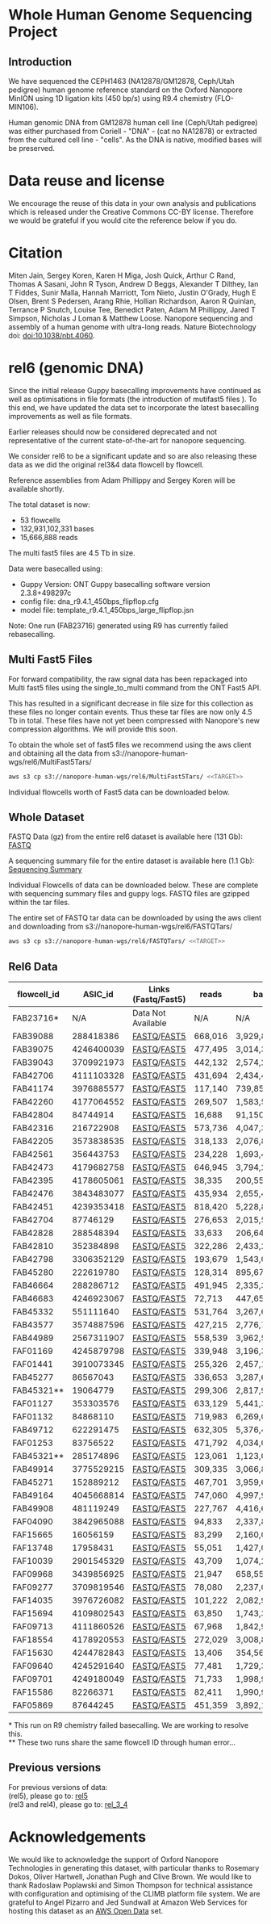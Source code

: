 # Whole Human Genome Sequencing Project

## Introduction

We have sequenced the CEPH1463 (NA12878/GM12878, Ceph/Utah pedigree) human genome reference standard on the Oxford Nanopore MinION using 1D ligation kits (450 bp/s) using R9.4 chemistry (FLO-MIN106).

Human genomic DNA from GM12878 human cell line (Ceph/Utah pedigree) was either purchased from Coriell - "DNA" - (cat no NA12878) or extracted from the cultured cell line - "cells".  As the DNA is native, modified bases will be preserved.

# Data reuse and license

We encourage the reuse of this data in your own analysis and publications which is released under the Creative Commons CC-BY license. Therefore we would be grateful if you would cite the reference below if you do.

# Citation

Miten Jain, Sergey Koren, Karen H Miga, Josh Quick, Arthur C Rand, Thomas A Sasani, John R Tyson, Andrew D Beggs, Alexander T Dilthey, Ian T Fiddes, Sunir Malla, Hannah Marriott, Tom Nieto, Justin O'Grady, Hugh E Olsen, Brent S Pedersen, Arang Rhie, Hollian Richardson, Aaron R Quinlan, Terrance P Snutch, Louise Tee, Benedict Paten, Adam M Phillippy, Jared T Simpson, Nicholas J Loman & Matthew Loose. Nanopore sequencing and assembly of a human genome with ultra-long reads. Nature Biotechnology doi: <a href="https://doi.org/10.1038/nbt.4060">doi:10.1038/nbt.4060</a>.

# rel6 (genomic DNA)

Since the initial release Guppy basecalling improvements have continued as well as optimisations in file formats (the introduction of mutifast5 files ). To this end, we have updated the data set to incorporate the latest basecalling improvements as well as file formats.

Earlier releases should now be considered deprecated and not representative of the current state-of-the-art for nanopore sequencing.

We consider rel6 to be a significant update and so are also releasing these data as we did the original rel3&4 data flowcell by flowcell.

Reference assemblies from Adam Phillippy and Sergey Koren will be available shortly.

The total dataset is now:

* 53 flowcells
* 132,931,102,331 bases
* 15,666,888 reads

The multi fast5 files are 4.5 Tb in size.
 
Data were basecalled using:
 * Guppy Version: ONT Guppy basecalling software version 2.3.8+498297c
 * config file: dna_r9.4.1_450bps_flipflop.cfg
 * model file: template_r9.4.1_450bps_large_flipflop.jsn
 
 
 Note: One run (FAB23716) generated using R9 has currently failed rebasecalling.
 
## Multi Fast5 Files

For forward compatibility, the raw signal data has been repackaged into Multi fast5 files using the single_to_multi command from the ONT Fast5 API.

This has resulted in a significant decrease in file size for this collection as these files no longer contain events. Thus these tar files are now only 4.5 Tb in total. These files have not yet been compressed with Nanopore's new compression algorithms. We will provide this soon. 

To obtain the whole set of fast5 files we recommend using the aws client and obtaining all the data from s3://nanopore-human-wgs/rel6/MultiFast5Tars/
 
```bash
aws s3 cp s3://nanopore-human-wgs/rel6/MultiFast5Tars/ <<TARGET>>
```

Individual flowcells worth of Fast5 data can be downloaded below.

## Whole Dataset

FASTQ Data (gz) from the entire rel6 dataset is available here (131 Gb): [FASTQ](http://s3.amazonaws.com/nanopore-human-wgs/rel6/rel_6.fastq.gz)

A sequencing summary file for the entire dataset is available here (1.1 Gb): [Sequencing Summary](http://s3.amazonaws.com/nanopore-human-wgs/rel6/rel_6_sequencing_summary.txt.gz)

Individual Flowcells of data can be downloaded below. These are complete with sequencing summary files and guppy logs. FASTQ files are gzipped within the tar files.

The entire set of FASTQ tar data can be downloaded by using the aws client and downloading from s3://nanopore-human-wgs/rel6/FASTQTars/

```bash
aws s3 cp s3://nanopore-human-wgs/rel6/FASTQTars/ <<TARGET>>
```

 
## Rel6 Data

| flowcell_id | ASIC_id    | Links (Fastq/Fast5)                                                                                                                                                                                            | reads   | bases         | Mean   | N50     | Date       | Centre  | SampleType | Kit      | Pore |
|-------------|------------|----------------------------------------------------------------------------------------------------------------------------------------------------------------------------------------------------------------|---------|---------------|--------|---------|------------|---------|------------|----------|------|
| FAB23716*   | N/A        | Data Not Available                                                                                                                                                                                             | N/A     | N/A           | N/A    | N/A     | 14/07/2016 | UBC     | DNA        | Rapid    | R9   |
| FAB39088    | 288418386  | [FASTQ](http://s3.amazonaws.com/nanopore-human-wgs/rel6/FASTQTars/FAB39088-288418386_Multi.tar)/[FAST5](http://s3.amazonaws.com/nanopore-human-wgs/rel6/MultiFast5Tars/FAB39088-288418386_Multi_Fast5.tar)   | 668,016 | 3,929,822,468 | 5,883  | 11,218  | 19/09/2016 | Notts   | DNA        | Ligation | R9.4 |
| FAB39075    | 4246400039 | [FASTQ](http://s3.amazonaws.com/nanopore-human-wgs/rel6/FASTQTars/FAB39075-4246400039_Multi.tar)/[FAST5](http://s3.amazonaws.com/nanopore-human-wgs/rel6/MultiFast5Tars/FAB39075-4246400039_Multi_Fast5.tar) | 477,495 | 3,014,355,946 | 6,313  | 13,297  | 20/09/2016 | UBC     | DNA        | Ligation | R9.4 |
| FAB39043    | 3709921973 | [FASTQ](http://s3.amazonaws.com/nanopore-human-wgs/rel6/FASTQTars/FAB39043-3709921973_Multi.tar)/[FAST5](http://s3.amazonaws.com/nanopore-human-wgs/rel6/MultiFast5Tars/FAB39043-3709921973_Multi_Fast5.tar) | 442,132 | 2,574,202,451 | 5,822  | 11,141  | 23/09/2016 | Bham    | DNA        | Ligation | R9.4 |
| FAB42706    | 4111103328 | [FASTQ](http://s3.amazonaws.com/nanopore-human-wgs/rel6/FASTQTars/FAB42706-4111103328_Multi.tar)/[FAST5](http://s3.amazonaws.com/nanopore-human-wgs/rel6/MultiFast5Tars/FAB42706-4111103328_Multi_Fast5.tar) | 431,694 | 2,434,471,643 | 5,639  | 9,708   | 12/10/2016 | UBC     | DNA        | Ligation | R9.4 |
| FAB41174    | 3976885577 | [FASTQ](http://s3.amazonaws.com/nanopore-human-wgs/rel6/FASTQTars/FAB41174-3976885577_Multi.tar)/[FAST5](http://s3.amazonaws.com/nanopore-human-wgs/rel6/MultiFast5Tars/FAB41174-3976885577_Multi_Fast5.tar) | 117,140 | 739,850,920   | 6,316  | 8,010   | 13/10/2016 | Bham    | DNA        | Ligation | R9.4 |
| FAB42260    | 4177064552 | [FASTQ](http://s3.amazonaws.com/nanopore-human-wgs/rel6/FASTQTars/FAB42260-4177064552_Multi.tar)/[FAST5](http://s3.amazonaws.com/nanopore-human-wgs/rel6/MultiFast5Tars/FAB42260-4177064552_Multi_Fast5.tar) | 269,507 | 1,583,530,766 | 5,876  | 10,022  | 13/10/2016 | UBC     | DNA        | Ligation | R9.4 |
| FAB42804    | 84744914   | [FASTQ](http://s3.amazonaws.com/nanopore-human-wgs/rel6/FASTQTars/FAB42804-84744914_Multi.tar)/[FAST5](http://s3.amazonaws.com/nanopore-human-wgs/rel6/MultiFast5Tars/FAB42804-84744914_Multi_Fast5.tar)     | 16,688  | 91,150,705    | 5,462  | 7,427   | 14/10/2016 | Bham    | DNA        | Ligation | R9.4 |
| FAB42316    | 216722908  | [FASTQ](http://s3.amazonaws.com/nanopore-human-wgs/rel6/FASTQTars/FAB42316-216722908_Multi.tar)/[FAST5](http://s3.amazonaws.com/nanopore-human-wgs/rel6/MultiFast5Tars/FAB42316-216722908_Multi_Fast5.tar)   | 573,736 | 4,047,383,848 | 7,054  | 8,493   | 14/10/2016 | Notts   | DNA        | Ligation | R9.4 |
| FAB42205    | 3573838535 | [FASTQ](http://s3.amazonaws.com/nanopore-human-wgs/rel6/FASTQTars/FAB42205-3573838535_Multi.tar)/[FAST5](http://s3.amazonaws.com/nanopore-human-wgs/rel6/MultiFast5Tars/FAB42205-3573838535_Multi_Fast5.tar) | 318,133 | 2,076,803,569 | 6,528  | 10,955  | 14/10/2016 | Notts   | DNA        | Ligation | R9.4 |
| FAB42561    | 356443753  | [FASTQ](http://s3.amazonaws.com/nanopore-human-wgs/rel6/FASTQTars/FAB42561-356443753_Multi.tar)/[FAST5](http://s3.amazonaws.com/nanopore-human-wgs/rel6/MultiFast5Tars/FAB42561-356443753_Multi_Fast5.tar)   | 234,228 | 1,693,451,959 | 7,230  | 12,074  | 19/10/2016 | Notts   | DNA        | Ligation | R9.4 |
| FAB42473    | 4179682758 | [FASTQ](http://s3.amazonaws.com/nanopore-human-wgs/rel6/FASTQTars/FAB42473-4179682758_Multi.tar)/[FAST5](http://s3.amazonaws.com/nanopore-human-wgs/rel6/MultiFast5Tars/FAB42473-4179682758_Multi_Fast5.tar) | 646,945 | 3,794,243,146 | 5,865  | 10,316  | 19/10/2016 | UBC     | DNA        | Ligation | R9.4 |
| FAB42395    | 4178605061 | [FASTQ](http://s3.amazonaws.com/nanopore-human-wgs/rel6/FASTQTars/FAB42395-4178605061_Multi.tar)/[FAST5](http://s3.amazonaws.com/nanopore-human-wgs/rel6/MultiFast5Tars/FAB42395-4178605061_Multi_Fast5.tar) | 38,335  | 200,553,219   | 5,232  | 10,952  | 20/10/2016 | Norwich | DNA        | Ligation | R9.4 |
| FAB42476    | 3843483077 | [FASTQ](http://s3.amazonaws.com/nanopore-human-wgs/rel6/FASTQTars/FAB42476-3843483077_Multi.tar)/[FAST5](http://s3.amazonaws.com/nanopore-human-wgs/rel6/MultiFast5Tars/FAB42476-3843483077_Multi_Fast5.tar) | 435,934 | 2,655,496,773 | 6,092  | 10,492  | 27/10/2016 | UBC     | DNA        | Ligation | R9.4 |
| FAB42451    | 4239353418 | [FASTQ](http://s3.amazonaws.com/nanopore-human-wgs/rel6/FASTQTars/FAB42451-4239353418_Multi.tar)/[FAST5](http://s3.amazonaws.com/nanopore-human-wgs/rel6/MultiFast5Tars/FAB42451-4239353418_Multi_Fast5.tar) | 818,420 | 5,228,838,859 | 6,389  | 10,490  | 28/10/2016 | Notts   | DNA        | Ligation | R9.4 |
| FAB42704    | 87746129   | [FASTQ](http://s3.amazonaws.com/nanopore-human-wgs/rel6/FASTQTars/FAB42704-87746129_Multi.tar)/[FAST5](http://s3.amazonaws.com/nanopore-human-wgs/rel6/MultiFast5Tars/FAB42704-87746129_Multi_Fast5.tar)     | 276,653 | 2,015,520,974 | 7,285  | 11,804  | 28/10/2016 | UBC     | DNA        | Ligation | R9.4 |
| FAB42828    | 288548394  | [FASTQ](http://s3.amazonaws.com/nanopore-human-wgs/rel6/FASTQTars/FAB42828-288548394_Multi.tar)/[FAST5](http://s3.amazonaws.com/nanopore-human-wgs/rel6/MultiFast5Tars/FAB42828-288548394_Multi_Fast5.tar)   | 33,633  | 206,649,131   | 6,144  | 12,406  | 01/11/2016 | Norwich | DNA        | Ligation | R9.4 |
| FAB42810    | 352384898  | [FASTQ](http://s3.amazonaws.com/nanopore-human-wgs/rel6/FASTQTars/FAB42810-352384898_Multi.tar)/[FAST5](http://s3.amazonaws.com/nanopore-human-wgs/rel6/MultiFast5Tars/FAB42810-352384898_Multi_Fast5.tar)   | 322,286 | 2,433,213,020 | 7,550  | 12,796  | 02/11/2016 | Norwich | DNA        | Ligation | R9.4 |
| FAB42798    | 3306352129 | [FASTQ](http://s3.amazonaws.com/nanopore-human-wgs/rel6/FASTQTars/FAB42798-3306352129_Multi.tar)/[FAST5](http://s3.amazonaws.com/nanopore-human-wgs/rel6/MultiFast5Tars/FAB42798-3306352129_Multi_Fast5.tar) | 193,679 | 1,543,052,592 | 7,967  | 13,046  | 03/11/2016 | Norwich | DNA        | Ligation | R9.4 |
| FAB45280    | 222619780  | [FASTQ](http://s3.amazonaws.com/nanopore-human-wgs/rel6/FASTQTars/FAB45280-222619780_Multi.tar)/[FAST5](http://s3.amazonaws.com/nanopore-human-wgs/rel6/MultiFast5Tars/FAB45280-222619780_Multi_Fast5.tar)   | 128,314 | 895,679,449   | 6,980  | 11,404  | 11/11/2016 | Norwich | DNA        | Ligation | R9.4 |
| FAB46664    | 288286712  | [FASTQ](http://s3.amazonaws.com/nanopore-human-wgs/rel6/FASTQTars/FAB46664-288286712_Multi.tar)/[FAST5](http://s3.amazonaws.com/nanopore-human-wgs/rel6/MultiFast5Tars/FAB46664-288286712_Multi_Fast5.tar)   | 491,945 | 2,335,386,447 | 4,747  | 8,819   | 15/11/2016 | UBC     | DNA        | Ligation | R9.4 |
| FAB46683    | 4246923067 | [FASTQ](http://s3.amazonaws.com/nanopore-human-wgs/rel6/FASTQTars/FAB46683-4246923067_Multi.tar)/[FAST5](http://s3.amazonaws.com/nanopore-human-wgs/rel6/MultiFast5Tars/FAB46683-4246923067_Multi_Fast5.tar) | 72,713  | 447,658,919   | 6,157  | 12,183  | 17/11/2016 | Bham    | DNA        | Ligation | R9.4 |
| FAB45332    | 551111640  | [FASTQ](http://s3.amazonaws.com/nanopore-human-wgs/rel6/FASTQTars/FAB45332-551111640_Multi.tar)/[FAST5](http://s3.amazonaws.com/nanopore-human-wgs/rel6/MultiFast5Tars/FAB45332-551111640_Multi_Fast5.tar)   | 531,764 | 3,267,600,534 | 6,145  | 10,885  | 17/11/2016 | UBC     | DNA        | Ligation | R9.4 |
| FAB43577    | 3574887596 | [FASTQ](http://s3.amazonaws.com/nanopore-human-wgs/rel6/FASTQTars/FAB43577-3574887596_Multi.tar)/[FAST5](http://s3.amazonaws.com/nanopore-human-wgs/rel6/MultiFast5Tars/FAB43577-3574887596_Multi_Fast5.tar) | 427,215 | 2,776,702,333 | 6,500  | 9,125   | 18/11/2016 | UCSC    | DNA        | Ligation | R9.4 |
| FAB44989    | 2567311907 | [FASTQ](http://s3.amazonaws.com/nanopore-human-wgs/rel6/FASTQTars/FAB44989-2567311907_Multi.tar)/[FAST5](http://s3.amazonaws.com/nanopore-human-wgs/rel6/MultiFast5Tars/FAB44989-2567311907_Multi_Fast5.tar) | 558,539 | 3,962,530,064 | 7,095  | 9,747   | 18/11/2016 | UCSC    | DNA        | Ligation | R9.4 |
| FAF01169    | 4245879798 | [FASTQ](http://s3.amazonaws.com/nanopore-human-wgs/rel6/FASTQTars/FAF01169-4245879798_Multi.tar)/[FAST5](http://s3.amazonaws.com/nanopore-human-wgs/rel6/MultiFast5Tars/FAF01169-4245879798_Multi_Fast5.tar) | 339,948 | 3,196,399,021 | 9,403  | 13,852  | 22/11/2016 | Bham    | Cells      | Ligation | R9.4 |
| FAF01441    | 3910073345 | [FASTQ](http://s3.amazonaws.com/nanopore-human-wgs/rel6/FASTQTars/FAF01441-3910073345_Multi.tar)/[FAST5](http://s3.amazonaws.com/nanopore-human-wgs/rel6/MultiFast5Tars/FAF01441-3910073345_Multi_Fast5.tar) | 255,326 | 2,457,162,654 | 9,624  | 13,926  | 22/11/2016 | Bham    | Cells      | Ligation | R9.4 |
| FAB45277    | 86567043   | [FASTQ](http://s3.amazonaws.com/nanopore-human-wgs/rel6/FASTQTars/FAB45277-86567043_Multi.tar)/[FAST5](http://s3.amazonaws.com/nanopore-human-wgs/rel6/MultiFast5Tars/FAB45277-86567043_Multi_Fast5.tar)     | 336,653 | 3,287,605,917 | 9,766  | 14,002  | 22/11/2016 | Notts   | Cells      | Ligation | R9.4 |
| FAB45321**  | 19064779   | [FASTQ](http://s3.amazonaws.com/nanopore-human-wgs/rel6/FASTQTars/FAB45321-19064779_Multi.tar)/[FAST5](http://s3.amazonaws.com/nanopore-human-wgs/rel6/Multi_Fast5_Tars/FAB45321*-19064779_Multi_Fast5.tar)   | 299,306 | 2,817,977,026 | 9,415  | 13,594  | 22/11/2016 | Notts   | Cells      | Ligation | R9.4 |
| FAF01127    | 353303576  | [FASTQ](http://s3.amazonaws.com/nanopore-human-wgs/rel6/FASTQTars/FAF01127-353303576_Multi.tar)/[FAST5](http://s3.amazonaws.com/nanopore-human-wgs/rel6/MultiFast5Tars/FAF01127-353303576_Multi_Fast5.tar)   | 633,129 | 5,441,337,578 | 8,594  | 12,847  | 25/11/2016 | Bham    | Cells      | Ligation | R9.4 |
| FAF01132    | 84868110   | [FASTQ](http://s3.amazonaws.com/nanopore-human-wgs/rel6/FASTQTars/FAF01132-84868110_Multi.tar)/[FAST5](http://s3.amazonaws.com/nanopore-human-wgs/rel6/MultiFast5Tars/FAF01132-84868110_Multi_Fast5.tar)     | 719,983 | 6,269,018,010 | 8,707  | 12,999  | 25/11/2016 | Bham    | Cells      | Ligation | R9.4 |
| FAB49712    | 622291475  | [FASTQ](http://s3.amazonaws.com/nanopore-human-wgs/rel6/FASTQTars/FAB49712-622291475_Multi.tar)/[FAST5](http://s3.amazonaws.com/nanopore-human-wgs/rel6/MultiFast5Tars/FAB49712-622291475_Multi_Fast5.tar)   | 632,305 | 5,376,464,744 | 8,503  | 12,540  | 28/11/2016 | Bham    | Cells      | Ligation | R9.4 |
| FAF01253    | 83756522   | [FASTQ](http://s3.amazonaws.com/nanopore-human-wgs/rel6/FASTQTars/FAF01253-83756522_Multi.tar)/[FAST5](http://s3.amazonaws.com/nanopore-human-wgs/rel6/MultiFast5Tars/FAF01253-83756522_Multi_Fast5.tar)     | 471,792 | 4,034,085,735 | 8,551  | 12,561  | 28/11/2016 | Bham    | Cells      | Ligation | R9.4 |
| FAB45321**  | 285174896  | [FASTQ](http://s3.amazonaws.com/nanopore-human-wgs/rel6/FASTQTars/FAB45321-285174896_Multi.tar)/[FAST5](http://s3.amazonaws.com/nanopore-human-wgs/rel6/Multi_Fast5_Tars/FAB45321*-285174896_Multi_Fast5.tar) | 123,061 | 1,123,014,497 | 9,126  | 12,703  | 28/11/2016 | Notts   | Cells      | Ligation | R9.4 |
| FAB49914    | 3775529215 | [FASTQ](http://s3.amazonaws.com/nanopore-human-wgs/rel6/FASTQTars/FAB49914-3775529215_Multi.tar)/[FAST5](http://s3.amazonaws.com/nanopore-human-wgs/rel6/MultiFast5Tars/FAB49914-3775529215_Multi_Fast5.tar) | 309,335 | 3,066,878,031 | 9,914  | 14,027  | 28/11/2016 | Notts   | Cells      | Ligation | R9.4 |
| FAB45271    | 152889212  | [FASTQ](http://s3.amazonaws.com/nanopore-human-wgs/rel6/FASTQTars/FAB45271-152889212_Multi.tar)/[FAST5](http://s3.amazonaws.com/nanopore-human-wgs/rel6/MultiFast5Tars/FAB45271-152889212_Multi_Fast5.tar)   | 467,701 | 3,959,651,805 | 8,466  | 12,564  | 28/11/2016 | Notts   | Cells      | Ligation | R9.4 |
| FAB49164    | 4045668814 | [FASTQ](http://s3.amazonaws.com/nanopore-human-wgs/rel6/FASTQTars/FAB49164-4045668814_Multi.tar)/[FAST5](http://s3.amazonaws.com/nanopore-human-wgs/rel6/MultiFast5Tars/FAB49164-4045668814_Multi_Fast5.tar) | 747,060 | 4,997,920,867 | 6,690  | 9,366   | 06/12/2016 | UCSC    | DNA        | Ligation | R9.4 |
| FAB49908    | 481119249  | [FASTQ](http://s3.amazonaws.com/nanopore-human-wgs/rel6/FASTQTars/FAB49908-481119249_Multi.tar)/[FAST5](http://s3.amazonaws.com/nanopore-human-wgs/rel6/MultiFast5Tars/FAB49908-481119249_Multi_Fast5.tar)   | 227,767 | 4,416,647,293 | 19,391 | 41,839  | 09/12/2016 | Bham    | Cells      | Rapid    | R9.4 |
| FAF04090    | 3842965088 | [FASTQ](http://s3.amazonaws.com/nanopore-human-wgs/rel6/FASTQTars/FAF04090-3842965088_Multi.tar)/[FAST5](http://s3.amazonaws.com/nanopore-human-wgs/rel6/MultiFast5Tars/FAF04090-3842965088_Multi_Fast5.tar) | 94,833  | 2,337,803,872 | 24,652 | 85,013  | 09/12/2016 | Bham    | Cells      | Rapid    | R9.4 |
| FAF15665    | 16056159   | [FASTQ](http://s3.amazonaws.com/nanopore-human-wgs/rel6/FASTQTars/FAF15665-16056159_Multi.tar)/[FAST5](http://s3.amazonaws.com/nanopore-human-wgs/rel6/MultiFast5Tars/FAF15665-16056159_Multi_Fast5.tar)     | 83,299  | 2,160,064,589 | 25,931 | 105,528 | 10/03/2017 | Notts   | Cells      | Ultra    | R9.4 |
| FAF13748    | 17958431   | [FASTQ](http://s3.amazonaws.com/nanopore-human-wgs/rel6/FASTQTars/FAF13748-17958431_Multi.tar)/[FAST5](http://s3.amazonaws.com/nanopore-human-wgs/rel6/MultiFast5Tars/FAF13748-17958431_Multi_Fast5.tar)     | 55,051  | 1,427,000,374 | 25,921 | 75,193  | 10/03/2017 | Notts   | Cells      | Ultra    | R9.4 |
| FAF10039    | 2901545329 | [FASTQ](http://s3.amazonaws.com/nanopore-human-wgs/rel6/FASTQTars/FAF10039-2901545329_Multi.tar)/[FAST5](http://s3.amazonaws.com/nanopore-human-wgs/rel6/MultiFast5Tars/FAF10039-2901545329_Multi_Fast5.tar) | 43,709  | 1,074,279,009 | 24,578 | 60,128  | 01/03/2017 | Bham    | Cells      | Ultra    | R9.4 |
| FAF09968    | 3439856925 | [FASTQ](http://s3.amazonaws.com/nanopore-human-wgs/rel6/FASTQTars/FAF09968-3439856925_Multi.tar)/[FAST5](http://s3.amazonaws.com/nanopore-human-wgs/rel6/MultiFast5Tars/FAF09968-3439856925_Multi_Fast5.tar) | 21,947  | 658,551,981   | 30,006 | 125,607 | 03/03/2017 | Bham    | Cells      | Ultra    | R9.4 |
| FAF09277    | 3709819546 | [FASTQ](http://s3.amazonaws.com/nanopore-human-wgs/rel6/FASTQTars/FAF09277-3709819546_Multi.tar)/[FAST5](http://s3.amazonaws.com/nanopore-human-wgs/rel6/MultiFast5Tars/FAF09277-3709819546_Multi_Fast5.tar) | 78,080  | 2,237,071,487 | 28,651 | 118,062 | 03/06/2017 | Bham    | Cells      | Ultra    | R9.4 |
| FAF14035    | 3976726082 | [FASTQ](http://s3.amazonaws.com/nanopore-human-wgs/rel6/FASTQTars/FAF14035-3976726082_Multi.tar)/[FAST5](http://s3.amazonaws.com/nanopore-human-wgs/rel6/MultiFast5Tars/FAF14035-3976726082_Multi_Fast5.tar) | 101,222 | 2,082,960,600 | 20,578 | 88,613  | 08/03/2017 | Notts   | Cells      | Ultra    | R9.4 |
| FAF15694    | 4109802543 | [FASTQ](http://s3.amazonaws.com/nanopore-human-wgs/rel6/FASTQTars/FAF15694-4109802543_Multi.tar)/[FAST5](http://s3.amazonaws.com/nanopore-human-wgs/rel6/MultiFast5Tars/FAF15694-4109802543_Multi_Fast5.tar) | 63,850  | 1,743,301,488 | 27,303 | 103,541 | 06/03/2017 | Bham    | Cells      | Ultra    | R9.4 |
| FAF09713    | 4111860526 | [FASTQ](http://s3.amazonaws.com/nanopore-human-wgs/rel6/FASTQTars/FAF09713-4111860526_Multi.tar)/[FAST5](http://s3.amazonaws.com/nanopore-human-wgs/rel6/MultiFast5Tars/FAF09713-4111860526_Multi_Fast5.tar) | 67,968  | 1,842,932,107 | 27,114 | 93,737  | 07/03/2017 | Bham    | Cells      | Ultra    | R9.4 |
| FAF18554    | 4178920553 | [FASTQ](http://s3.amazonaws.com/nanopore-human-wgs/rel6/FASTQTars/FAF18554-4178920553_Multi.tar)/[FAST5](http://s3.amazonaws.com/nanopore-human-wgs/rel6/MultiFast5Tars/FAF18554-4178920553_Multi_Fast5.tar) | 272,029 | 3,008,840,150 | 11,060 | 25,583  | 06/03/2017 | UBC     | Cells      | Rapid    | R9.4 |
| FAF15630    | 4244782843 | [FASTQ](http://s3.amazonaws.com/nanopore-human-wgs/rel6/FASTQTars/FAF15630-4244782843_Multi.tar)/[FAST5](http://s3.amazonaws.com/nanopore-human-wgs/rel6/MultiFast5Tars/FAF15630-4244782843_Multi_Fast5.tar) | 13,406  | 354,563,221   | 26,448 | 107,403 | 09/03/2017 | Notts   | Cells      | Ultra    | R9.4 |
| FAF09640    | 4245291640 | [FASTQ](http://s3.amazonaws.com/nanopore-human-wgs/rel6/FASTQTars/FAF09640-4245291640_Multi.tar)/[FAST5](http://s3.amazonaws.com/nanopore-human-wgs/rel6/MultiFast5Tars/FAF09640-4245291640_Multi_Fast5.tar) | 77,481  | 1,729,363,584 | 22,319 | 89,354  | 07/03/2017 | Bham    | Cells      | Ultra    | R9.4 |
| FAF09701    | 4249180049 | [FASTQ](http://s3.amazonaws.com/nanopore-human-wgs/rel6/FASTQTars/FAF09701-4249180049_Multi.tar)/[FAST5](http://s3.amazonaws.com/nanopore-human-wgs/rel6/MultiFast5Tars/FAF09701-4249180049_Multi_Fast5.tar) | 71,733  | 1,998,980,799 | 27,867 | 116,126 | 03/03/2017 | Bham    | Cells      | Ultra    | R9.4 |
| FAF15586    | 82266371   | [FASTQ](http://s3.amazonaws.com/nanopore-human-wgs/rel6/FASTQTars/FAF15586-82266371_Multi.tar)/[FAST5](http://s3.amazonaws.com/nanopore-human-wgs/rel6/MultiFast5Tars/FAF15586-82266371_Multi_Fast5.tar)     | 82,411  | 1,990,923,468 | 24,158 | 116,036 | 08/03/2017 | Bham    | Cells      | Ultra    | R9.4 |
| FAF05869    | 87644245   | [FASTQ](http://s3.amazonaws.com/nanopore-human-wgs/rel6/FASTQTars/FAF05869-87644245_Multi.tar)/[FAST5](http://s3.amazonaws.com/nanopore-human-wgs/rel6/MultiFast5Tars/FAF05869-87644245_Multi_Fast5.tar)     | 451,359 | 3,892,152,689 | 8,623  | 14,576  | 08/03/2017 | UBC     | Cells      | Ligation | R9.4 |

\* This run on R9 chemistry failed basecalling. We are working to resolve this.  
** These two runs share the same flowcell ID through human error...

## Previous versions

For previous versions of data:  
    (rel5), please go to: [rel5](nanopore-human-genome/rel5.md)  
    (rel3 and rel4), please go to: [rel_3_4](nanopore-human-genome/rel_3_4.md)  

# Acknowledgements

We would like to acknowledge the support of Oxford Nanopore Technologies in generating this dataset, with particular thanks to Rosemary Dokos, Oliver Hartwell, Jonathan Pugh and Clive Brown. We would like to thank Radoslaw Poplawski and Simon Thompson for technical assistance with configuration and optimising of the CLIMB platform file system. We are grateful to Angel Pizarro and Jed Sundwall at Amazon Web Services for hosting this dataset as an <a href="https://aws.amazon.com/government-education/open-data/">AWS Open Data</a> set.
